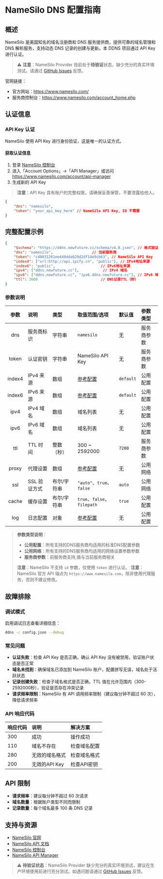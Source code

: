 # NameSilo DNS 配置指南

## 概述

NameSilo 是美国知名的域名注册商和 DNS 服务提供商，提供可靠的域名管理和 DNS 解析服务，支持动态 DNS 记录的创建与更新。本 DDNS 项目通过 API Key 进行认证。

> ⚠️ **注意**：NameSilo Provider 目前处于**待验证**状态，缺少充分的真实环境测试。请通过 [GitHub Issues](https://github.com/NewFuture/DDNS/issues) 反馈。

官网链接：

- 官方网站：<https://www.namesilo.com/>
- 服务商控制台：<https://www.namesilo.com/account_home.php>

## 认证信息

### API Key 认证

NameSilo 使用 API Key 进行身份验证，这是唯一的认证方式。

#### 获取认证信息

1. 登录 [NameSilo 控制台](https://www.namesilo.com/account_home.php)
2. 进入「Account Options」→「API Manager」或访问 <https://www.namesilo.com/account/api-manager>
3. 生成新的 API Key

> **注意**：API Key 具有账户的完整权限，请确保妥善保管，不要泄露给他人。

```json
{
    "dns": "namesilo",
    "token": "your_api_key_here" // NameSilo API Key, ID 不需要
}
```

## 完整配置示例

```json
{
    "$schema": "https://ddns.newfuture.cc/schema/v4.0.json", // 格式验证
    "dns": "namesilo",                  // 当前服务商
    "token": "c40031261ee449dda629d2df14e9cb63", // NameSilo API Key
    "index4": ["url:http://api.ipify.cn", "public"], // IPv4地址来源
    "index6": "public",                     // IPv6地址来源
    "ipv4": ["ddns.newfuture.cc"],           // IPv4 域名
    "ipv6": ["ddns.newfuture.cc", "ipv6.ddns.newfuture.cc"], // IPv6 域名
    "ttl": 3600                             // DNS记录TTL（秒）
}
```

### 参数说明

| 参数    | 说明         | 类型           | 取值范围/选项                       | 默认值    | 参数类型   |
| :-----: | :----------- | :------------- | :--------------------------------- | :-------- | :--------- |
| dns     | 服务商标识   | 字符串         | `namesilo`                         | 无        | 服务商参数 |
| token   | 认证密钥     | 字符串         | NameSilo API Key                   | 无        | 服务商参数 |
| index4  | IPv4 来源     | 数组           | [参考配置](../json.md#ipv4-ipv6)  | `default` | 公用配置   |
| index6  | IPv6 来源     | 数组           | [参考配置](../json.md#ipv4-ipv6)   | `default` | 公用配置   |
| ipv4    | IPv4 域名     | 数组           | 域名列表                           | 无        | 公用配置   |
| ipv6    | IPv6 域名     | 数组           | 域名列表                           | 无        | 公用配置   |
| ttl     | TTL 时间      | 整数（秒）     | 300 ~ 2592000                | `7200`    | 服务商参数 |
| proxy   | 代理设置      | 数组           | [参考配置](../json.md#proxy)        | 无        | 公用网络   |
| ssl     | SSL 验证方式  | 布尔/字符串    | `"auto"`、`true`、`false`            | `auto`    | 公用网络   |
| cache   | 缓存设置      | 布尔/字符串    | `true`、`false`、`filepath`        | `true`    | 公用配置   |
| log     | 日志配置      | 对象           | [参考配置](../json.md#log)             | 无        | 公用配置   |

> **参数类型说明**：  
>
> - **公用配置**：所有支持的DNS服务商均适用的标准DNS配置参数  
> - **公用网络**：所有支持的DNS服务商均适用的网络设置参数参数  
> - **服务商参数**：前服务商支持,值与当前服务商相关
>
> **注意**：NameSilo 不支持 `id` 参数，仅使用 `token` 进行认证。
> **注意**：NameSilo 官方 API 端点为 `https://www.namesilo.com`，除非使用代理服务，否则不建议修改。

## 故障排除

### 调试模式

启用调试日志查看详细信息：

```sh
ddns -c config.json --debug
```

### 常见问题

- **认证失败**：检查 API Key 是否正确，确认 API Key 没有被禁用，验证账户状态是否正常
- **域名未找到**：确保域名已添加到 NameSilo 账户，配置拼写无误，域名处于活跃状态
- **记录创建失败**：检查子域名格式是否正确，TTL 值在允许范围内（300-2592000秒），验证是否存在冲突记录
- **请求频率限制**：NameSilo 有 API 调用频率限制（建议每分钟不超过 60 次），降低请求频率

### API 响应代码

| 响应代码 | 说明         | 解决方案           |
| :------ | :----------- | :----------------- |
| 300     | 成功         | 操作成功           |
| 110     | 域名不存在   | 检查域名配置       |
| 280     | 无效的域名格式 | 检查域名格式       |
| 200     | 无效的API Key | 检查API密钥        |

## API 限制

- **请求频率**：建议每分钟不超过 60 次请求
- **域名数量**：根据账户类型不同而限制
- **记录数量**：每个域名最多 100 条 DNS 记录

## 支持与资源

- [NameSilo 官网](https://www.namesilo.com/)
- [NameSilo API 文档](https://www.namesilo.com/api-reference)
- [NameSilo 控制台](https://www.namesilo.com/account_home.php)
- [NameSilo API Manager](https://www.namesilo.com/account/api-manager)

> ⚠️ **待验证状态**：NameSilo Provider 缺少充分的真实环境测试，建议在生产环境使用前进行充分测试。如遇问题请通过 [GitHub Issues](https://github.com/NewFuture/DDNS/issues) 反馈。
